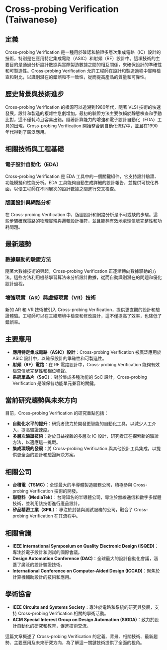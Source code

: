 # Cross-probing Verification (Taiwanese)

## 定義

Cross-probing Verification 是一種用於確認和驗證多層次集成電路（IC）設計的技術，特別是在應用特定集成電路（ASIC）和射頻（RF）設計中。這項技術的主要目的是通過分析設計數據與實際製造數據之間的相互關係，來確保設計的準確性和可製造性。Cross-probing Verification 允許工程師在設計和製造過程中實時檢查和對比，以識別潛在的錯誤和不一致性，從而提高產品的質量和可靠性。

## 歷史背景與技術進步

Cross-probing Verification 的根源可以追溯到1980年代，隨著 VLSI 技術的快速發展，設計和製造的複雜性急劇增加。最初的驗證方法主要依賴於靜態檢查和手動比對，這不僅耗時且容易出錯。隨著計算能力的增強和電子設計自動化（EDA）工具的出現，Cross-probing Verification 開始整合到自動化流程中，並且在1990年代得到了廣泛應用。

## 相關技術與工程基礎

### 電子設計自動化（EDA）

Cross-probing Verification 是 EDA 工具中的一個關鍵組件，它支持設計驗證、功能模擬和性能分析。EDA 工具能夠自動生成詳細的設計報告，並提供可視化界面，以便工程師在不同層次的設計數據之間進行交叉檢查。

### 版圖設計與網路分析

在 Cross-probing Verification 中，版圖設計和網路分析是不可或缺的步驟。這些步驟確保電路的物理實現與邏輯設計相符，並且能夠有效地處理信號完整性和功耗問題。

## 最新趨勢

### 數據驅動的驗證方法

隨著大數據技術的興起，Cross-probing Verification 正逐漸轉向數據驅動的方法。這些方法利用機器學習算法來分析設計數據，從而自動識別潛在的問題和優化設計過程。

### 增強現實（AR）與虛擬現實（VR）技術

新的 AR 和 VR 技術被引入 Cross-probing Verification，提供更直觀的設計和驗證體驗。工程師可以在三維環境中檢查和修改設計，這不僅提高了效率，也降低了錯誤率。

## 主要應用

- **應用特定集成電路（ASIC）設計**：Cross-probing Verification 被廣泛應用於 ASIC 設計中，以確保設計的準確性和可製造性。
- **射頻（RF）電路**：在 RF 電路設計中，Cross-probing Verification 能夠有效檢查信號完整性和相位噪聲。
- **系統單晶片（SoC）**：對於集成多種功能的 SoC 設計，Cross-probing Verification 是確保各功能單元兼容的關鍵。

## 當前研究趨勢與未來方向

目前，Cross-probing Verification 的研究重點包括：

- **自動化水平的提升**：研究者致力於開發更智能的自動化工具，以減少人工介入，提高驗證速度。
- **多層次驗證技術**：對於日益複雜的多層次 IC 設計，研究者正在探索新的驗證方法，以適應這一挑戰。
- **集成環境的發展**：將 Cross-probing Verification 與其他設計工具集成，以提供更全面的設計和驗證解決方案。

## 相關公司

- **台積電（TSMC）**：全球最大的半導體製造服務公司，積極參與 Cross-probing Verification 技術的開發。
- **聯發科（MediaTek）**：台灣知名的半導體公司，專注於無線通信和數字多媒體技術，並利用該技術進行產品設計。
- **矽品精密工業（SPIL）**：專注於封裝與測試服務的公司，融合了 Cross-probing Verification 在其流程中。

## 相關會議

- **IEEE International Symposium on Quality Electronic Design (ISQED)**：專注於電子設計和測試的國際會議。
- **Design Automation Conference (DAC)**：全球最大的設計自動化會議，涵蓋了廣泛的設計驗證技術。
- **International Conference on Computer-Aided Design (ICCAD)**：聚焦於計算機輔助設計的技術和應用。

## 學術協會

- **IEEE Circuits and Systems Society**：專注於電路和系統的研究與發展，支持 Cross-probing Verification 相關的學術活動。
- **ACM Special Interest Group on Design Automation (SIGDA)**：致力於設計自動化的研究和教育，促進技術交流。

這篇文章概述了 Cross-probing Verification 的定義、背景、相關技術、最新趨勢、主要應用及未來研究方向，為了解這一關鍵技術提供了全面的視角。